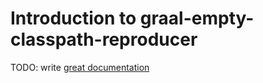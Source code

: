 # Introduction to graal-empty-classpath-reproducer

TODO: write [great documentation](http://jacobian.org/writing/what-to-write/)
